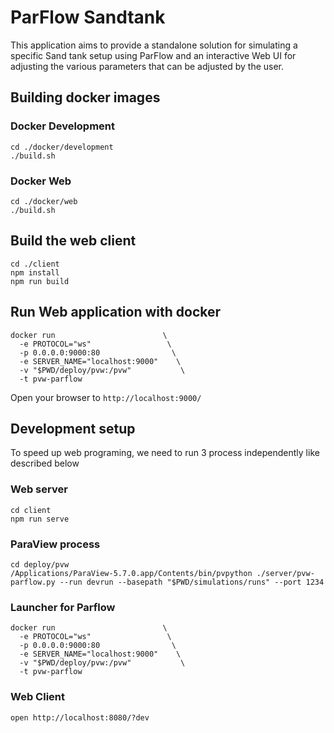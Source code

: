 # ParFlow Sandtank

This application aims to provide a standalone solution for simulating a specific Sand tank setup using ParFlow and an interactive Web UI for adjusting the various parameters that can be adjusted by the user.

## Building docker images

### Docker Development

```
cd ./docker/development
./build.sh
```

### Docker Web

```
cd ./docker/web
./build.sh
```

## Build the web client

```
cd ./client
npm install
npm run build
```

## Run Web application with docker

```
docker run                        \
  -e PROTOCOL="ws"                 \
  -p 0.0.0.0:9000:80                \
  -e SERVER_NAME="localhost:9000"    \
  -v "$PWD/deploy/pvw:/pvw"           \
  -t pvw-parflow
```

Open your browser to `http://localhost:9000/`

## Development setup

To speed up web programing, we need to run 3 process independently like described below

### Web server

```
cd client
npm run serve
```

### ParaView process

```
cd deploy/pvw
/Applications/ParaView-5.7.0.app/Contents/bin/pvpython ./server/pvw-parflow.py --run devrun --basepath "$PWD/simulations/runs" --port 1234
```

### Launcher for Parflow

```
docker run                        \
  -e PROTOCOL="ws"                 \
  -p 0.0.0.0:9000:80                \
  -e SERVER_NAME="localhost:9000"    \
  -v "$PWD/deploy/pvw:/pvw"           \
  -t pvw-parflow
```

### Web Client

```
open http://localhost:8080/?dev
```
